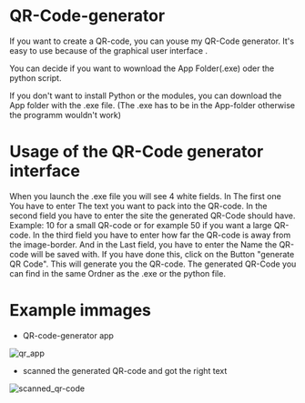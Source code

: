 # QR-Code-generator
If you want to create a QR-code, you can youse my QR-Code generator. It's easy to use because of the graphical user interface .

You can decide if you want to wownload the App Folder(.exe) oder the python script.

If you don't want to install Python or the modules, you can download the App folder with the .exe file. (The .exe has to be in the App-folder otherwise the programm wouldn't work)

# Usage of the QR-Code generator interface

When you launch the .exe file you will see 4 white fields.
In The first one You have to enter The text you want to pack into the QR-code.
In the second field you have to enter the site the generated QR-Code should have.
Example: 10 for a small QR-code or for example 50 if you want a large QR-code.
In the third field you have to enter how far the QR-code is away from the image-border.
And in the Last field, you have to enter the Name the QR-code will be saved with.
If you have done this, click on the Button "generate QR Code". This will generate you the QR-code.
The generated QR-Code you can find in the same Ordner as the .exe or the python file.

# Example immages
- QR-code-generator app

![qr_app](https://user-images.githubusercontent.com/69403210/117826305-5b227c00-b270-11eb-8e53-05827abe65c4.png)

- scanned the generated QR-code and got the right text
 
![scanned_qr-code](https://user-images.githubusercontent.com/69403210/117826749-b2c0e780-b270-11eb-899c-b77ae329ee64.png)


